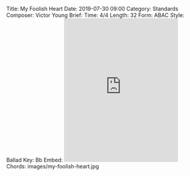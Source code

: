 Title: My Foolish Heart
Date: 2019-07-30 09:00
Category: Standards
Composer: Victor Young
Brief:
Time: 4/4
Length: 32
Form: ABAC
Style: Ballad
Key: Bb
Embed: <iframe src="https://open.spotify.com/embed/playlist/3satKVqR0eYDYZgQjncmGG" width="300" height="380" frameborder="0" allowtransparency="true" allow="encrypted-media"></iframe>
Chords: images/my-foolish-heart.jpg
